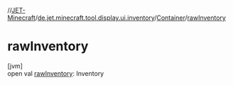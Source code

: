 //[JET-Minecraft](../../../index.md)/[de.jet.minecraft.tool.display.ui.inventory](../index.md)/[Container](index.md)/[rawInventory](raw-inventory.md)

# rawInventory

[jvm]\
open val [rawInventory](raw-inventory.md): Inventory
